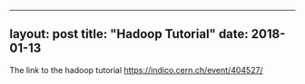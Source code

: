  ---
layout: post
title: "Hadoop Tutorial"
date: 2018-01-13
---

The link to the hadoop tutorial
https://indico.cern.ch/event/404527/
